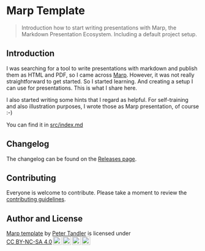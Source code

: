 # Marp Template

> Introduction how to start writing presentations with Marp, the Markdown Presentation Ecosystem. Including a default project setup.

## Introduction

I was searching for a tool to write presentations with markdown and publish them as HTML and PDF, so I came across [Marp](https://marp.app/).
However, it was not really straightforward to get started. So I started learning. And creating a setup I can use for presentations. This is what I share here.

I also started writing some hints that I regard as helpful. For self-training and also illustration purposes, I wrote those as Marp presentation, of course :-)

You can find it in [src/index.md](src/index.md)


## Changelog

The changelog can be found on the [Releases page](/releases).

## Contributing

Everyone is welcome to contribute. Please take a moment to review the [contributing guidelines](Contributing.md).

## Author and License

 <p xmlns:cc="http://creativecommons.org/ns#" xmlns:dct="http://purl.org/dc/terms/"><a property="dct:title" rel="cc:attributionURL" href="https://...marp-template">Marp template</a> by <a rel="cc:attributionURL dct:creator" property="cc:attributionName" href="https://peter.tandlers.de">Peter Tandler</a> is licensed under <a href="https://creativecommons.org/licenses/by-nc-sa/4.0/?ref=chooser-v1" target="_blank" rel="license noopener noreferrer" style="display:inline-block;">CC BY-NC-SA 4.0<img style="height:22px!important;margin-left:3px;vertical-align:text-bottom;" src="https://mirrors.creativecommons.org/presskit/icons/cc.svg?ref=chooser-v1" alt=""><img style="height:22px!important;margin-left:3px;vertical-align:text-bottom;" src="https://mirrors.creativecommons.org/presskit/icons/by.svg?ref=chooser-v1" alt=""><img style="height:22px!important;margin-left:3px;vertical-align:text-bottom;" src="https://mirrors.creativecommons.org/presskit/icons/nc.svg?ref=chooser-v1" alt=""><img style="height:22px!important;margin-left:3px;vertical-align:text-bottom;" src="https://mirrors.creativecommons.org/presskit/icons/sa.svg?ref=chooser-v1" alt=""></a></p>
